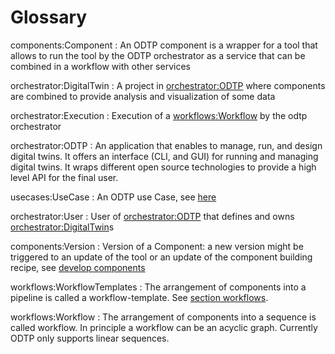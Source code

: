 # Glossary

components:Component
:   An ODTP component is a wrapper for a tool that allows to run the tool by the ODTP orchestrator as a service that can be combined in a workflow with other services

orchestrator:DigitalTwin 
:   A project in <orchestrator:ODTP> where components are combined to provide analysis and visualization of some data

orchestrator:Execution
:   Execution of a <workflows:Workflow> by the odtp orchestrator

orchestrator:ODTP
:   An application that enables to manage, run, and design digital twins. It offers an interface (CLI, and GUI) for running and managing digital twins. It wraps different open source technologies to provide a high level API for the final user. 

usecases:UseCase
:   An ODTP use Case, see [here](../usecases/index.md)

orchestrator:User
:   User of <orchestrator:ODTP> that defines and owns <orchestrator:DigitalTwin>s

components:Version
:   Version of a Component: a new version might be triggered to an update of the tool or an update of the component building recipe, see [develop components](../components/develop.md)

workflows:WorkflowTemplates
:   The arrangement of components into a pipeline is called a workflow-template. See [section workflows](../workflows/index.md).

workflows:Workflow
:   The arrangement of components into a sequence is called workflow. In principle a workflow can be an acyclic graph. Currently ODTP only supports linear sequences. 
